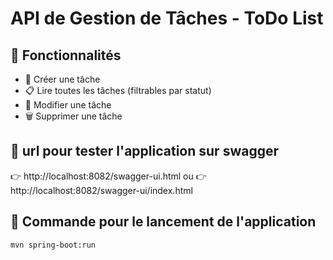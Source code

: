 # API de Gestion de Tâches - ToDo List

## 📌 Fonctionnalités
- 📄 Créer une tâche
- 📋 Lire toutes les tâches (filtrables par statut)
- 📝 Modifier une tâche
- 🗑️ Supprimer une tâche

## 🚀 url pour tester l'application sur swagger
👉 http://localhost:8082/swagger-ui.html
ou
👉 http://localhost:8082/swagger-ui/index.html

## 🚀 Commande pour le lancement de l'application
```bash
mvn spring-boot:run


